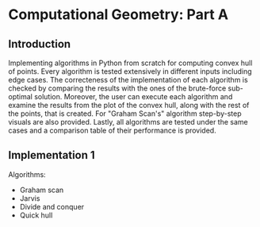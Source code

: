 # **Computational Geometry: Part A**

## Introduction

Implementing algorithms in Python from scratch for computing convex hull of points. Every algorithm is tested extensively in different inputs including edge cases. The correcteness of the implementation of each algorithm is checked by comparing the results with the ones of the brute-force sub-optimal solution. Moreover, the user can execute each algorithm and examine the results from the plot of the convex hull, along with the rest of the points, that is created. For "Graham Scan's" algorithm step-by-step visuals are also provided. Lastly, all algorithms are tested under the same cases and a comparison table of their performance is provided.

## Implementation 1

Algorithms:
- Graham scan
- Jarvis
- Divide and conquer
- Quick hull
